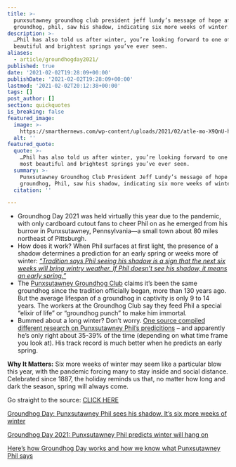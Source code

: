 ```yaml
---
title: >-
  punxsutawney groundhog club president jeff lundy’s message of hope after the
  groundhog, phil, saw his shadow, indicating six more weeks of winter.
description: >-
  …Phil has also told us after winter, you’re looking forward to one of the most
  beautiful and brightest springs you’ve ever seen.
aliases:
  - article/groundhogday2021/
published: true
date: '2021-02-02T19:28:09+00:00'
publishDate: '2021-02-02T19:28:09+00:00'
lastmod: '2021-02-02T20:12:38+00:00'
tags: []
post_author: []
section: quickquotes
is_breaking: false
featured_image:
  image: >-
    https://smarthernews.com/wp-content/uploads/2021/02/atle-mo-X9QnU-h3X_8-unsplash-1024x575.jpg
  alt: ''
featured_quote:
  quote: >-
    …Phil has also told us after winter, you’re looking forward to one of the
    most beautiful and brightest springs you’ve ever seen.
  summary: >-
    Punxsutawney Groundhog Club President Jeff Lundy’s message of hope after the
    groundhog, Phil, saw his shadow, indicating six more weeks of winter.
  citation: ''

---
```

*   Groundhog Day 2021 was held virtually this year due to the pandemic, with only cardboard cutout fans to cheer Phil on as he emerged from his burrow in Punxsutawney, Pennsylvania—a small town about 80 miles northeast of Pittsburgh.
*   How does it work? When Phil surfaces at first light, the presence of a shadow determines a prediction for an early spring or weeks more of winter: _[“Tradition says Phil seeing his shadow is a sign that the next six weeks will bring wintry weather. If Phil doesn’t see his shadow, it means an early spring.”](\"https://www.usatoday.com/story/news/nation/2021/02/02/groundhog-day-punxsutawney-phil-sees-shadow-six-more-weeks-winte/4351413001/\")_
*   The [Punxsutawney Groundhog Club](\"https://www.groundhog.org/\") claims it’s been the same groundhog since the tradition officially began, more than 130 years ago. But the average lifespan of a groundhog in captivity is only 9 to 14 years. The workers at the Groundhog Club say they feed Phil a special “elixir of life” or “groundhog punch” to make him immortal.
*   Bummed about a long winter? Don’t worry. [One source compiled different research on Punxsutawney Phil’s predicitions](\"https://www.livescience.com/32974-punxsutawney-phil-weather-prediction-accuracy.html\") – and apparently he’s only right about 35-39% of the time (depending on what time frame you look at). His track record is much better when he predicts an early spring.

**Why It Matters:** Six more weeks of winter may seem like a particular blow this year, with the pandemic forcing many to stay inside and social distance. Celebrated since 1887, the holiday reminds us that, no matter how long and dark the season, spring will always come.

Go straight to the source: [CLICK HERE](\"https://www.groundhog.org/\")

[Groundhog Day: Punxsutawney Phil sees his shadow. It’s six more weeks of winter](\"https://www.usatoday.com/story/news/nation/2021/02/02/groundhog-day-punxsutawney-phil-sees-shadow-six-more-weeks-winte/4351413001/\")

[Groundhog Day 2021: Punxsutawney Phil predicts winter will hang on](\"https://nypost.com/2021/02/02/groundhog-day-2021-punxsutawney-phil-predicts-winter-will-hang-on/\")

[Here’s how Groundhog Day works and how we know what Punxsutawney Phil says](\"https://www.pennlive.com/life/2018/01/how_groundhog_day_works.html\")